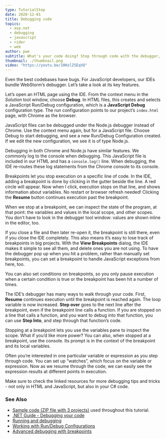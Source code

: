 ```yaml
---
type: TutorialStep
date: 2020-12-01
title: Debugging code
topics:
  - asp.net
  - debugging
  - javascript
  - rider
  - web
author: pwe
subtitle: What's your code doing? Step through code with the debugger, and find out.
thumbnail: ./thumbnail.png
video: "https://youtu.be/10HzlZSEqVQ"
---
```


Even the best codebases have bugs. For JavaScript developers, our IDEs bundle WebStorm’s debugger. Let’s take a look at its key features.

Let’s open an HTML page using the IDE. From the context menu in the _Solution_ tool window, choose **Debug**.
In HTML files, this creates and selects a JavaScript Run/Debug configuration, which is a **JavaScript Debug** configuration type. The run configuration points to our project’s `index.html` page, with Chrome as the browser.

JavaScript files can be debugged under the Node.js debugger instead of Chrome. Use the context menu again, but for a JavaScript file. Choose Debug to start debugging, and see a new Run/Debug Configuration created. If we edit the new configuration, we see it is of type Node.js.

Debugging in both Chrome and Node.js have similar features. We commonly log to the console when debugging. This JavaScript file is included in our HTML and has a `console.log()` line. When debugging, the IDE re-routes these log statements from the Chrome console to its console.

Breakpoints let you stop execution on a specific line of code. In the IDE, adding a breakpoint is done by clicking in the gutter beside the line. A red circle will appear. Now when I click, execution stops on that line, and shows information about variables. No restart or browser refresh needed!
Clicking the **Resume** button continues execution past the breakpoint.

When we stop at a breakpoint, we can inspect the state of the program, at that point: the variables and values in the local scope, and other scopes.
You don’t have to look in the debugger tool window: values are shown inline in the editor, too.

If you close a file and then later re-open it, the breakpoint is still there, even if you close the IDE completely.
This also means it’s easy to lose track of breakpoints in big projects. With the **View Breakpoints** dialog, the IDE makes it simple to see all them, and delete ones you are not using.
To have the debugger pop up when you hit a problem, rather than manually set breakpoints, you can set a breakpoint to handle JavaScript exceptions from here, too.

You can also set conditions on breakpoints, so you only pause execution when a certain condition is true or the breakpoint has been hit a number of times.

The IDE’s debugger has many ways to walk through your code. First, **Resume** continues execution until the breakpoint is reached again. The loop variable is now increased.
**Step over** goes to the next line after the breakpoint, even if the breakpoint line calls a function.
If you are stopped on a line that calls a function, and you want to debug into that function, you can use **Step Into**, and step through that function’s code.

Stopping at a breakpoint lets you use the variables pane to inspect the scope. What if you’d like more power? You can also, when stopped at a breakpoint, use the console. Its prompt is in the context of the breakpoint and its local variables.

Often you’re interested in one particular variable or expression as you step through code. You can set up “watches”, which focus on the variable or expression. Now as we resume through the code, we can easily see the expression results at different points in execution.

Make sure to check the linked resources for more debugging tips and tricks - not only in HTML and JavaScript, but also in your C# code.

### See Also

- [Sample code (ZIP file with 3 projects)](https://raw.githubusercontent.com/jetbrains/guide/main/site/dotnet/demos/tutorials/web-fundamentals/rider-web-fundamentals.zip) used throughout this tutorial.
- [.NET Guide - Debugging your code](https://www.jetbrains.com/guide/tags/debugging/)
- [Running and debugging](https://www.jetbrains.com/guide/tags/running/)
- [Working with Run/Debug Configurations](https://www.jetbrains.com/help/rider/Run_Debug_Configuration.html)
- [Advanced debugging with breakpoints](https://blog.jetbrains.com/dotnet/2017/08/28/rider-advanced-debugging-breakpoints/)
